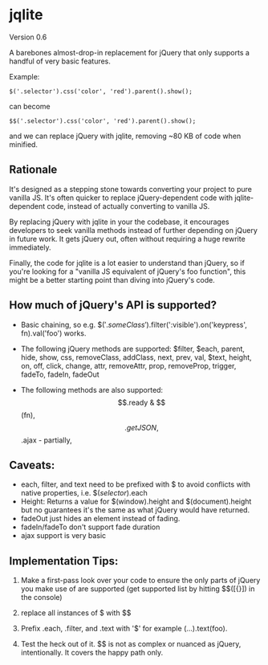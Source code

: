 # jqlite
Version 0.6

A barebones almost-drop-in replacement for jQuery that only supports a handful of very basic features.

Example:

````
$('.selector').css('color', 'red').parent().show();
````

can become
````
$$('.selector').css('color', 'red').parent().show();
````
and we can replace jQuery with jqlite, removing ~80 KB of code when minified.


## Rationale

It's designed as a stepping stone towards converting your project to pure vanilla JS. It's often quicker to replace jQuery-dependent code with jqlite-dependent code, instead of actually converting to vanilla JS.

By replacing jQuery with jqlite in your the codebase, it encourages developers to seek vanilla methods instead of further depending on jQuery in future work. It gets jQuery out, often without requiring a huge rewrite immediately.

Finally, the code for jqlite is a lot easier to understand than jQuery, so if you're looking for a "vanilla JS equivalent of jQuery's foo function", this might be a better starting point than diving into jQuery's code.

## How much of jQuery's API is supported?

* Basic chaining, so e.g. $$('.someClass').$filter(':visible').on('keypress', fn).val('foo') works.

* The following jQuery methods are supported: $filter, $each, parent, hide, show, css, removeClass, addClass, next, prev, val, $text, height, on, off, click, change, attr, removeAttr, prop, removeProp, trigger, fadeTo, fadeIn, fadeOut

* The following methods are also supported: $$.ready & $$(fn), $$.getJSON, $$.ajax - partially, 

## Caveats:

* each, filter, and text need to be prefixed with $ to avoid conflicts with native properties, i.e. $$(selector).$each
* Height: Returns a value for $(window).height and $(document).height but no guarantees it's the same as what jQuery would have returned.
* fadeOut just hides an element instead of fading.
* fadeIn/fadeTo don't support fade duration
* ajax support is very basic

## Implementation Tips:

1) Make a first-pass look over your code to ensure the only parts of jQuery you make use of are supported (get supported list by hitting $$([{}]) in the console)

2) replace all instances of $ with $$

3) Prefix .each, .filter, and .text with '$' for example $(...).$text(foo).

4) Test the heck out of it. $$ is not as complex or nuanced as jQuery, intentionally. It covers the happy path only.
